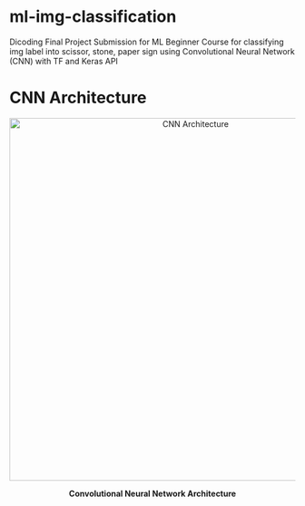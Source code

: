 # ml-img-classification
 Dicoding Final Project Submission for ML Beginner Course for classifying img label into scissor, stone, paper sign using Convolutional Neural Network (CNN) with TF and  Keras API

# CNN Architecture
<p align="center">
  <img src="https://github.com/wildanfajri1alfarabi/ml-img-classification/blob/main/code/DicodingMLBeginnerCourseCNN.drawio.png" width="640" title="CNN Architecture">
</p>
<p align="center"><b>Convolutional Neural Network Architecture</b></p>
